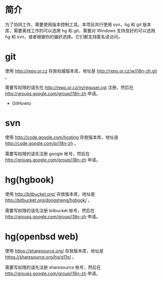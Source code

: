 # 简介 #
为了协同工作，需要使用版本控制工具。本项目并行使用 svn，hg 和 git 版本库，需要离线工作的可以选用 hg 和 git，需要对 Windows 支持良好的可以选用 hg 和 svn，或者根据你的偏好选择。它们都支持匿名读访问。

# git #

使用 http://repo.or.cz 存放权威版本库，地址是 http://repo.or.cz/w/i18n-zh.git 。

需要写权限的请先在 http://repo.or.cz/m/reguser.cgi 注册，然后在 http://groups.google.com/group/i18n-zh 申请。

  * GitHowto


# svn #

使用 http://code.google.com/hosting 存放版本库，地址是 http://code.google.com/p/i18n-zh 。

需要写权限的请先注册 google 帐号，然后在 http://groups.google.com/group/i18n-zh 申请。

# hg(hgbook) #

使用 http://bitbucket.org/ 存放版本库，地址是 http://bitbucket.org/dongsheng/hgbook/ 。

需要写权限的请先注册 bitbucket 帐号，然后在 http://groups.google.com/group/i18n-zh 申请。

# hg(openbsd web) #

使用 https://sharesource.org/ 存放版本库，地址是 https://sharesource.org/hg/g11n/ 。

需要写权限的请先注册 sharesource 帐号，然后在 http://groups.google.com/group/i18n-zh 申请。
